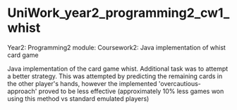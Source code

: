 # UniWork_year2_programming2_cw1_whist
Year2: Programming2 module: Coursework2: Java implementation of whist card game

Java implementation of the card game whist.
Additional task was to attempt a better strategy. 
This was attempted by predicting the remaining cards in the other player's hands, however the implemented 'overcautious-approach' proved to be less effective 
(approximately 10% less games won using this method vs standard emulated players)
